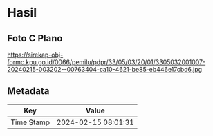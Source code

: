 # Hasil

## Foto C Plano

https://sirekap-obj-formc.kpu.go.id/0066/pemilu/pdpr/33/05/03/20/01/3305032001007-20240215-003202--00763404-ca10-4621-be85-eb446e17cbd6.jpg


## Metadata

| Key        | Value               |
| ---------- | ------------------- |
| Time Stamp | 2024-02-15 08:01:31 |



